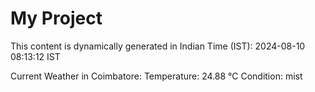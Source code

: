 # My Project

This content is dynamically generated in Indian Time (IST): 2024-08-10 08:13:12 IST


Current Weather in Coimbatore:
Temperature: 24.88 °C
Condition: mist
